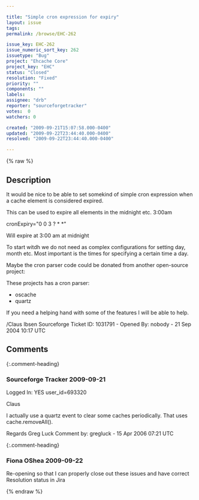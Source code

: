 ```yaml
---

title: "Simple cron expression for expiry"
layout: issue
tags: 
permalink: /browse/EHC-262

issue_key: EHC-262
issue_numeric_sort_key: 262
issuetype: "Bug"
project: "Ehcache Core"
project_key: "EHC"
status: "Closed"
resolution: "Fixed"
priority: ""
components: ""
labels: 
assignee: "drb"
reporter: "sourceforgetracker"
votes:  0
watchers: 0

created: "2009-09-21T15:07:58.000-0400"
updated: "2009-09-22T23:44:40.000-0400"
resolved: "2009-09-22T23:44:40.000-0400"

---
```




{% raw %}



## Description

<div markdown="1" class="description">

It would be nice to be able to set somekind of simple
cron expression when a cache element is considered expired.

This can be used to expire all elements in the midnight
etc. 3:00am

cronExpiry="0 0 3 ? \* \*"

Will expire at 3:00 am at midnight

To start witdh we do not need as complex configurations
for setting day, month etc. Most important is the times
for specifying a certain time a day.

Maybe the cron parser code could be donated from
another open-source project:

These projects has a cron parser:
- oscache
- quartz

If you need a helping hand with some of the features I
will be able to help.


/Claus Ibsen
Sourceforge Ticket ID: 1031791 - Opened By: nobody - 21 Sep 2004 10:17 UTC

</div>

## Comments


{:.comment-heading}
### **Sourceforge Tracker** <span class="date">2009-09-21</span>

<div markdown="1" class="comment">

Logged In: YES 
user\_id=693320

Claus

I actually use a quartz event to clear some caches periodically. That uses 
cache.removeAll(). 

Regards
Greg Luck
Comment by: gregluck - 15 Apr 2006 07:21 UTC

</div>


{:.comment-heading}
### **Fiona OShea** <span class="date">2009-09-22</span>

<div markdown="1" class="comment">

Re-opening so that I can properly close out these issues and have correct Resolution status in Jira

</div>



{% endraw %}
